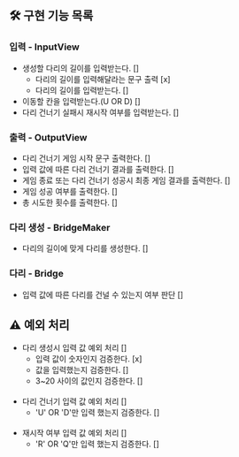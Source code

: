 ## 🛠 구현 기능 목록

### 입력 - InputView
- 생성할 다리의 길이를 입력받는다. []
  - 다리의 길이를 입력해달라는 문구 출력 [x]
  - 다리의 길이를 입력받는다. []
- 이동할 칸을 입력받는다.(U OR D) []
- 다리 건너기 실패시 재시작 여부를 입력받는다. []
### 출력 - OutputView
- 다리 건너기 게임 시작 문구 출력한다. []
- 입력 값에 따른 다리 건너기 결과를 출력한다. []
- 게임 종료 또는 다리 건너기 성공시 최종 게임 결과를 출력한다. []
- 게임 성공 여부를 출력한다. []
- 총 시도한 횟수를 출력한다. []
### 다리 생성 - BridgeMaker
- 다리의 길이에 맞게 다리를 생성한다. []
### 다리 - Bridge
- 입력 값에 따른 다리를 건널 수 있는지 여부 판단 []
## ⚠️ 예외 처리

- 다리 생성시 입력 값 예외 처리 []
    - 입력 값이 숫자인지 검증한다. [x]
    - 값을 입력했는지 검증한다. []
    - 3~20 사이의 값인지 검증한다. []
      <br><br>
- 다리 건너기 입력 값 예외 처리 []
    - 'U' OR 'D'만 입력 했는지 검증한다. []
      <br><br>
- 재시작 여부 입력 값 예외 처리 []
    - 'R' OR 'Q'만 입력 했는지 검증한다. []